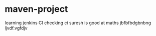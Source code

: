 # maven-project
learning jenkins CI
  checking ci
suresh is good at maths
jbfbfbdgbnbng
ljvdf.vgfdjv
